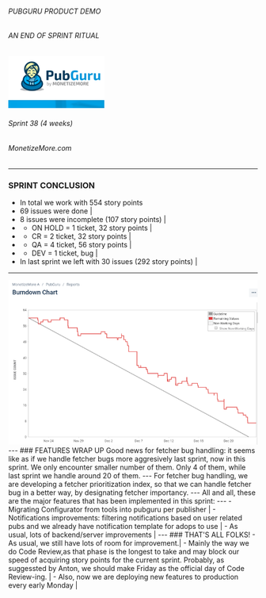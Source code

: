 ###### PUBGURU PRODUCT DEMO
###### AN END OF SPRINT RITUAL  

<img src="pg.png" alt="PuBGuru"/>

###### Sprint 38 (4 weeks)
###### MonetizeMore.com
---
### SPRINT CONCLUSION
- In total we work with 554 story points
- 69 issues were done |
- 8 issues were incomplete (107 story points) |
- * ON HOLD = 1 ticket, 32 story points | 
- * CR = 2 ticket, 32 story points |
- * QA = 4 ticket, 56 story points  |
- * DEV = 1 ticket, bug |
- In last sprint we left with 30 issues (292 story points) |
---
<img src="sprint38burn.png"/>
---
### FEATURES WRAP UP
Good news for fetcher bug handling: it seems like as if we handle fetcher bugs more aggresively last sprint, 
now in this sprint. We only encounter smaller number of them. Only 4 of them, while last sprint we handle around 20 of them. 
---
For fetcher bug handling, we are developing a fetcher prioritization index, so that we can handle fetcher bug in a better way,
by designating fetcher importancy.    
---
All and all, these are the major features that has been implemented in this sprint:
---
- Migrating Configurator from tools into pubguru per publisher |
- Notifications improvements: filtering notifications based on user related pubs and we already have notification template for adops to use  |
- As usual, lots of backend/server improvements |
---
### THAT'S ALL FOLKS!
- As usual, we still have lots of room for improvement.|
- Mainly the way we do Code Review,as that phase is the longest to take and may block our speed of acquiring story points for the current sprint. 
Probably, as suggessted by Anton, we should make Friday as the official day of Code Review-ing.  |
- Also, now we are deploying new features to production every early Monday |